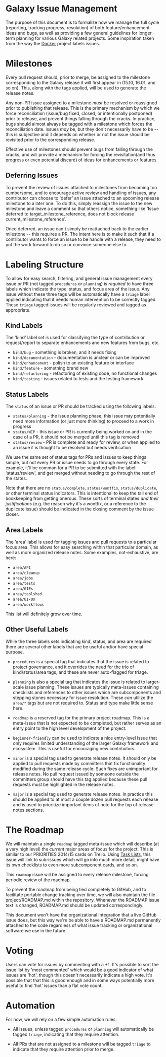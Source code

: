 Galaxy Issue Management
=======================

The purpose of this document is to formalize how we manage the full cycle
(reporting, tracking progress, resolution) of both feature/enhancement ideas
and bugs, as well as providing a few general guidelines for longer term
planning for various Galaxy related projects.  Some inspiration taken from the
way the [Docker](https://github.com/docker/docker) project labels issues.


Milestones
==========

Every pull request should, prior to merge, be assigned to the milestone
corresponding to the Galaxy release it will first appear in (15.10, 16.01, and
so on).  This, along with the tags applied, will be used to generate the
release notes.

Any non-PR issue assigned to a milestone *must* be resolved or reassigned prior
to publishing that release.  This is the primary mechanism by which we force
reconciliation (issue/bug fixed, closed, or intentionally postponed) prior to
release, and prevent things falling through the cracks.  In practice, bugs
should almost always be tagged with a milestone which forces the reconciliation
date.  Issues *may* be, but they don't necessarily have to be -- this is
subjective and it depends on whether or not the issue should be revisited prior
to the corresponding release.

Effective use of milestones should prevent bugs from falling through the
cracks, and will provide a mechanism for forcing the revisitation(and thus
progress or even potential discard) of ideas for enhancements or features.

Deferring Issues
----------------
To prevent the review of issues attached to milestones from becoming too
cumbersome, and to encourage active review and handling of issues, any
contributor can choose to 'defer' an issue attached to an upcoming release
milestone to a later one.  To do this, simply reassign the issue to the new
milestone and leave a comment so that others notice, something like 'Issue
deferred to target_milestone_reference, does not block release
current_milestone_reference'.

Once deferred, an issue can't simply be reattached back to the earlier
milestone -- this requires a PR.  The intent here is to make it such that if a
contributor wants to force an issue to be handle with a release, they need to
put the work forward to do so or convince someone else to.


Labeling Structure
==================

To allow for easy search, filtering, and general issue management every issue
or PR (not tagged `procedures` or `planning`) is *required* to have three
labels which indicate the type, status, and focus area of the issue.  Any issue
without these three tags will be automatically have a `triage` label applied
indicating that it needs human intervention to be correctly tagged.  These
`triage` tagged issues will be regularly reviewed and tagged as appropriate.

Kind Labels
-----------

The 'kind' label set is used for classifying the type of contribution or
request/report to separate enhancements and new features from bugs, etc.

* `kind/bug` - something is broken, and it needs fixing
* `kind/documentation` - documentation is unclear or can be improved
* `kind/enhancement` - polish to an existing feature or interface
* `kind/feature` - something brand new
* `kind/refactoring` - refactoring of existing code, no functional changes
* `kind/testing` - issues related to tests and the testing framework

Status Labels
-------------

The `status` of an issue or PR should be tracked using the following labels:

* `status/planning` - the issue planning phase, this issue may potentially need
  more information (or just more thinking) to proceed to a work in progress
* `status/WIP` - this issue or PR is currently being worked on and in the case
  of a PR, it should not be merged until this tag is removed
* `status/review` - PR is complete and ready for review, or when applied to an
  issue it is thought to be resolved but needs verification

We use the same set of status tags for PRs and issues to keep things simple,
but not every PR or issue needs to go through every state.  For example, it'll
be common for a PR to be submitted with the label 'status/review', and get
merged without needing to go through the rest of the states.

Note that there are no `status/complete`, `status/wontfix`, `status/duplicate`,
or other terminal status indicators.  This is intentional to keep the tail end
of bookkeeping from getting onerous.  These sorts of terminal states *and their
justifications* (e.g. the reason why it's a wontfix, or a reference to the
duplicate issue) should be indicated in the closing comment by the issue
closer.


Area Labels
------------

The 'area' label is used for tagging issues and pull requests to a particular
focus area.  This allows for easy searching within that particular domain, as
well as more organized release notes.  Some examples, not-exhaustive, are here:

* `area/API`
* `area/cleanup`
* `area/jobs`
* `area/tests`
* `area/GIEs`
* `area/toolshed`
* `area/UI-UX`
* `area/workflows`

This list will definitely grow over time.

Other Useful Labels
-------------------

While the three labels sets indicating kind, status, and area are required
there are several other labels that are be useful and/or have special purpose.

* `procedures` is a special tag that indicates that the issue is related to
  project governance, and it overrides the need for the trio of
  kind/status/area tags, and these are never auto-flagged for triage.

* `planning` is also a special tag that indicates the issue is related to
  larger-scale issue planning.  These issues are typically meta-issues
  containing checklists and references to other issues which are subcomponents
  and stepping stones necessary for issue resolution.  These *can* utilize the
  `area/*` tags but are not required to.  Status and type make little sense
  here.

* `roadmap` is a reserved tag for the primary project roadmap.  This is a
  meta-issue that is not expected to be completed, but rather serves as an
  entry point to the high level development of the project.

* `beginner-friendly` can be used to indicate a nice entry-level issue that
  only requires limited understanding of the larger Galaxy framework and
  ecosystem.  This is useful for encouraging new contributors.

* `minor` is a special tag used to generate release notes. It should
  only be applied to pull requests made by committers that fix
  functionality modified during the same release cycle. Such fixes are
  unimportant for release notes. No pull request issued by someone
  outside the committers group should have this tag applied because
  these pull requests must be highlighted in the release notes.

* `major` is a special tag used to generate release notes. In practice
  this should be applied to at most a couple dozen pull requests each
  release and is used to prioritize important items of note for the
  top of release notes sections.

The Roadmap
===========

We will maintain a single `roadmap` tagged meta-issue which will describe (at a
very high level) the *current* major areas of focus for the project.  This is
similar to our PRIORITIES 2014/15 cards on Trello.  Using [Task
Lists](https://github.com/blog/1375-task-lists-in-gfm-issues-pulls-comments),
this issue will link to sub-issues which will go into much more detail, might
have its own checklists to even more subcomponent cards, and so on.  

This `roadmap` issue will be assigned to every release milestone, forcing
periodic review of the roadmap.

To prevent the roadmap from being tied completely to GitHub, and to facilitate
portable change tracking over time, we will also maintain the file
project/ROADMAP.md within the repository.  Whenever the ROADMAP issue text is
changed, ROADMAP.md should be updated correspondingly.

This document won't have the organizational integration that a live GitHub
issue does, but this way we're be able to have a ROADMAP.md permanently
attached to the code regardless of what issue tracking or organizational
software we use in the future.


Voting
======

Users can vote for issues by commenting with a +1.  It's possible to sort the
issue list by 'most commented' which would be a good indicator of what issues
are 'hot', though this doesn't necessarily indicate a high vote.  It's possible
that that this is good enough and in some ways potentially more useful to find
'hot' issues than a flat vote count.


Automation
==========

For now, we will rely on a few simple automation rules:

* All issues, unless tagged `procedures` or `planning` will automatically be
  tagged `triage`, indicating that they require attention.

* All PRs that are not assigned to a milestone will be tagged `triage` to
  indicate that they require attention prior to merge.
